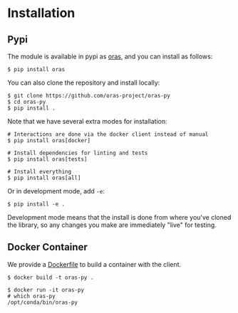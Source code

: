 # Installation

## Pypi

The module is available in pypi as
[oras](https://pypi.org/project/oras/), and you can install as follows:

``` console
$ pip install oras
```

You can also clone the repository and install locally:

``` console
$ git clone https://github.com/oras-project/oras-py
$ cd oras-py
$ pip install .
```

Note that we have several extra modes for installation:

```console
# Interactions are done via the docker client instead of manual
$ pip install oras[docker]

# Install dependencies for linting and tests
$ pip install oras[tests]

# Install everything
$ pip install oras[all]
```

Or in development mode, add `-e`:

```console
$ pip install -e .
```

Development mode means that the install is done from where you've
cloned the library, so any changes you make are immediately "live" for
testing.

## Docker Container

We provide a
[Dockerfile](https://github.com/oras-project/oras-py/blob/main/Dockerfile)
to build a container with the client.

```console
$ docker build -t oras-py .

$ docker run -it oras-py
# which oras-py
/opt/conda/bin/oras-py
```
